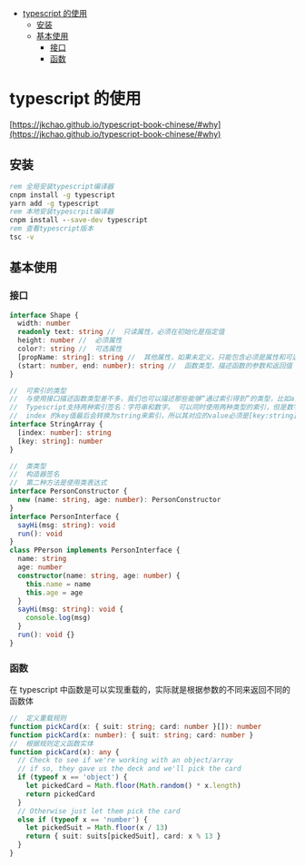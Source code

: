 - [typescript 的使用](#typescript-%E7%9A%84%E4%BD%BF%E7%94%A8)
  - [安装](#%E5%AE%89%E8%A3%85)
  - [基本使用](#%E5%9F%BA%E6%9C%AC%E4%BD%BF%E7%94%A8)
    - [接口](#%E6%8E%A5%E5%8F%A3)
    - [函数](#%E5%87%BD%E6%95%B0)

# typescript 的使用

[https://jkchao.github.io/typescript-book-chinese/#why](https://jkchao.github.io/typescript-book-chinese/#why)

## 安装

```bat
rem 全局安装typescript编译器
cnpm install -g typescript
yarn add -g typescript
rem 本地安装typescrpit编译器
cnpm install --save-dev typescript
rem 查看typescript版本
tsc -v
```

## 基本使用

### 接口

```typescript
interface Shape {
  width: number
  readonly text: string //  只读属性，必须在初始化是指定值
  height: number //  必须属性
  color?: string //  可选属性
  [propName: string]: string //  其他属性，如果未定义，只能包含必须是属性和可选属性，否则编译不了
  (start: number, end: number): string //  函数类型，描述函数的参数和返回值
}

//  可索引的类型
//  与使用接口描述函数类型差不多，我们也可以描述那些能够“通过索引得到”的类型，比如a[10]或ageMap["daniel"]
//  Typescript支持两种索引签名：字符串和数字。 可以同时使用两种类型的索引，但是数字索引的返回值必须是字符串索引返回值类型的子类型。
//  index 的key值最后会转换为string来索引，所以其对应的value必须是[key:string]:number的子类，否则编译过不了
interface StringArray {
  [index: number]: string
  [key: string]: number
}

//  类类型
//  构造器签名
//  第二种方法是使用类表达式
interface PersonConstructor {
  new (name: string, age: number): PersonConstructor
}
interface PersonInterface {
  sayHi(msg: string): void
  run(): void
}
class PPerson implements PersonInterface {
  name: string
  age: number
  constructor(name: string, age: number) {
    this.name = name
    this.age = age
  }
  sayHi(msg: string): void {
    console.log(msg)
  }
  run(): void {}
}
```

### 函数

在 typescript 中函数是可以实现重载的，实际就是根据参数的不同来返回不同的函数体

```typescript
//  定义重载规则
function pickCard(x: { suit: string; card: number }[]): number
function pickCard(x: number): { suit: string; card: number }
//  根据规则定义函数实体
function pickCard(x): any {
  // Check to see if we're working with an object/array
  // if so, they gave us the deck and we'll pick the card
  if (typeof x == 'object') {
    let pickedCard = Math.floor(Math.random() * x.length)
    return pickedCard
  }
  // Otherwise just let them pick the card
  else if (typeof x == 'number') {
    let pickedSuit = Math.floor(x / 13)
    return { suit: suits[pickedSuit], card: x % 13 }
  }
}
```
